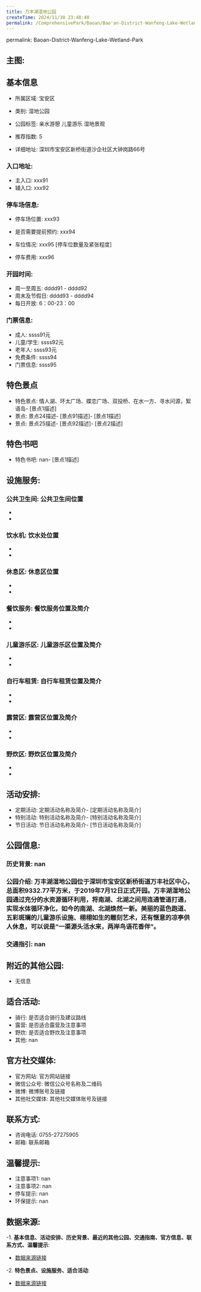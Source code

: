 ```yaml
---
title: 万丰湖湿地公园
createTime: 2024/11/30 23:48:40
permalink: /ComprehensivePark/Baoan/Bao'an-District-Wanfeng-Lake-Wetland-Park/
---
```

permalink: Baoan-District-Wanfeng-Lake-Wetland-Park
<!-- ## 游玩路径: -->

## 主图:
<ImageCard
image="https://cgj.sz.gov.cn/img/4/4005/4005835/10774937.png"
title= "万丰湖湿地公园"
description= "万丰湖湿地公园位于深圳市宝安区新桥街道万丰社区中心，总面积9332.77平方米，于2019年7月12日正式开园。万丰湖湿地公园通过充分的水资源循环利用，将南湖、"
date="2024/11/30"
href="/"
author="深圳公园"
/>

## 基本信息

- 所属区域: 宝安区

- 类别: 湿地公园

- 公园标签: 亲水游憩 儿童游乐 湿地景观

- 推荐指数: 5

- 详细地址: 深圳市宝安区新桥街道沙企社区大钟岗路66号

### 入口地址:
- 主入口: xxx91
- 辅入口: xxx92
### 停车场信息:
- 停车场位置: xxx93

- 是否需要提前预约: xxx94

- 车位情况: xxx95 [停车位数量及紧张程度]

- 停车费用: xxx96

### 开园时间:
- 周一至周五: dddd91 - dddd92
- 周末及节假日: dddd93 - dddd94
- 每日开放: 6：00-23：00

### 门票信息:
- 成人: ssss91元
- 儿童/学生: ssss92元
- 老年人: ssss93元
- 免费条件: ssss94
- 门票信息: ssss95
## 特色景点
- 特色景点: 情人湖、环太广场、蝶恋广场、双投桥、在水一方、寻水问源，絮语岛- [景点1描述]
- 景点: 景点24描述- [景点91描述]- [景点1描述]
- 景点: 景点25描述- [景点92描述]- [景点2描述]
## 特色书吧
- 特色书吧: nan- [景点1描述]
## 设施服务:
### 公共卫生间: 公共卫生间位置
- 
- 
### 饮水机: 饮水处位置
- 
- 
### 休息区: 休息区位置
- 
- 
### 餐饮服务: 餐饮服务位置及简介
- 
- 
### 儿童游乐区: 儿童游乐区位置及简介
- 
- 
### 自行车租赁: 自行车租赁位置及简介
- 
- 
### 露营区: 露营区位置及简介
- 
- 
### 野炊区: 野炊区位置及简介

- 
- 
## 活动安排:
- 定期活动: 定期活动名称及简介- [定期活动名称及简介]
- 特别活动: 特别活动名称及简介- [特别活动名称及简介]
- 节日活动: 节日活动名称及简介- [节日活动名称及简介]
## 公园信息:
### 历史背景: nan
### 公园介绍: 万丰湖湿地公园位于深圳市宝安区新桥街道万丰社区中心，总面积9332.77平方米，于2019年7月12日正式开园。万丰湖湿地公园通过充分的水资源循环利用，将南湖、北湖之间用连通管道打通，实现水体循环净化，如今的南湖、北湖焕然一新。美丽的蓝色跑道、五彩斑斓的儿童游乐设施、栩栩如生的雕刻艺术，还有惬意的凉亭供人休息，可以说是“一渠源头活水来，两岸鸟语花香伴”。
### 交通指引: nan

## 附近的其他公园:
- 无信息

## 适合活动:
- 骑行: 是否适合骑行及建议路线
- 露营: 是否适合露营及注意事项
- 野炊: 是否适合野炊及注意事项
- 其他: nan

## 官方社交媒体:
- 官方网站: 官方网站链接
- 微信公众号: 微信公众号名称及二维码
- 微博: 微博账号及链接
- 其他社交媒体: 其他社交媒体账号及链接

## 联系方式:
- 咨询电话: 0755-27275905
- 邮箱: 联系邮箱

## 温馨提示:
- 注意事项1: nan
- 注意事项2: nan
- 停车提示: nan
- 环保提示: nan

## 数据来源:
-1. **基本信息、活动安排、历史背景、最近的其他公园、交通指南、官方信息、联系方式、温馨提示**:
- [数据来源链接](https://cgj.sz.gov.cn/xsmh/gysz/csgy/content/post_10774937.html)

-2. **特色景点、设施服务、适合活动**:
- [数据来源链接](https://cgj.sz.gov.cn/xsmh/gysz/csgy/content/post_10774937.html)

